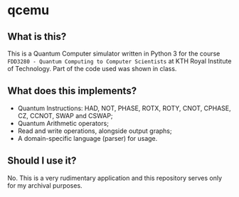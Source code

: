 # qcemu
## What is this?
This is a Quantum Computer simulator written in Python 3 for the course `FDD3280 - Quantum Computing to Computer Scientists` at KTH Royal Institute of Technology. Part of the code used was shown in class.

## What does this implements?
* Quantum Instructions: HAD, NOT, PHASE, ROTX, ROTY, CNOT, CPHASE, CZ, CCNOT, SWAP and CSWAP;
* Quantum Arithmetic operators;
* Read and write operations, alongside output graphs;
* A domain-specific language (parser) for usage.

## Should I use it?
No. This is a very rudimentary application and this repository serves only for my archival purposes.